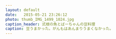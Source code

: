 ```yaml
---
layout: default
date:   2015-05-21 23:26:12
photo: thumb_IMG_1499_1024.jpg
caption_header: 式根の魚とばーちゃんの豆料理
caption: 豆うまかった。がんもはあんまりうまくなかった。
---
```

